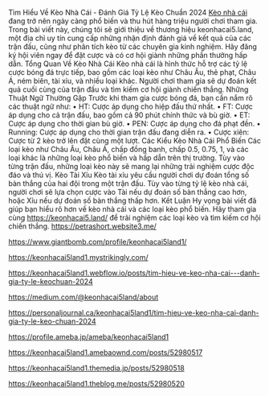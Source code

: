 Tìm Hiểu Về Kèo Nhà Cái - Đánh Giá Tỷ Lệ Kèo Chuẩn 2024
[Kèo nhà cái](https://keonhacai5.land/) đang trở nên ngày càng phổ biến và thu hút hàng triệu người chơi tham gia. Trong bài viết này, chúng tôi sẽ giới thiệu về thương hiệu keonhacai5.land, một địa chỉ uy tín cung cấp những nhận định đánh giá về kết quả của các trận đấu, cũng như phân tích kèo từ các chuyên gia kinh nghiệm. Hãy đăng ký hội viên ngay để đặt cược và có cơ hội giành những phần thưởng hấp dẫn.
Tổng Quan Về Kèo Nhà Cái
Kèo nhà cái là hình thức hỗ trợ các tỷ lệ cược bóng đá trực tiếp, bao gồm các loại kèo như Châu Âu, thẻ phạt, Châu Á, ném biên, tài xỉu, và nhiều loại khác. Người chơi tham gia sẽ dự đoán kết quả cuối cùng của trận đấu và tìm kiếm cơ hội giành chiến thắng.
Những Thuật Ngữ Thường Gặp
Trước khi tham gia cược bóng đá, bạn cần nắm rõ các thuật ngữ như:
•	HT: Cược áp dụng cho hiệp đấu thứ nhất.
•	FT: Cược áp dụng cho cả trận đấu, bao gồm cả 90 phút chính thức và bù giờ.
•	ET: Cược áp dụng cho thời gian bù giờ.
•	PEN: Cược áp dụng cho đá phạt đền.
•	Running: Cược áp dụng cho thời gian trận đấu đang diễn ra.
•	Cược xiên: Cược từ 2 kèo trở lên đặt cùng một lượt.
Các Kiểu Kèo Nhà Cái Phổ Biến
Các loại kèo như Châu Âu, Châu Á, chấp đồng banh, chấp 0.5, 0.75, 1, và các loại khác là những loại kèo phổ biến và hấp dẫn trên thị trường. Tùy vào từng trận đấu, những loại kèo này sẽ mang lại những trải nghiệm cược độc đáo và thú vị.
Kèo Tài Xỉu
Kèo tài xỉu yêu cầu người chơi dự đoán tổng số bàn thắng của hai đội trong một trận đấu. Tùy vào từng tỷ lệ kèo nhà cái, người chơi sẽ lựa chọn cược vào Tài nếu dự đoán số bàn thắng cao hơn, hoặc Xỉu nếu dự đoán số bàn thắng thấp hơn.
Kết Luận
Hy vọng bài viết đã giúp bạn hiểu rõ hơn về kèo nhà cái và các loại kèo phổ biến. Hãy tham gia cùng https://keonhacai5.land/ để trải nghiệm các loại kèo và tìm kiếm cơ hội chiến thắng.
https://petrashort.website3.me/

https://www.giantbomb.com/profile/keonhacai5land1/

https://keonhacai5land1.mystrikingly.com/

https://keonhacai5land1.webflow.io/posts/tim-hieu-ve-keo-nha-cai---danh-gia-ty-le-keochuan-2024

https://medium.com/@keonhacai5land/about

https://personaljournal.ca/keonhacai5land1/tim-hieu-ve-keo-nha-cai-danh-gia-ty-le-keo-chuan-2024

https://profile.ameba.jp/ameba/keonhacai5land1

https://keonhacai5land1.amebaownd.com/posts/52980517

https://keonhacai5land1.themedia.jp/posts/52980518

https://keonhacai5land1.theblog.me/posts/52980520


